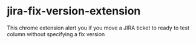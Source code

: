 # jira-fix-version-extension
This chrome extension alert you if you move a JIRA ticket to ready to test column without specifying a fix version
